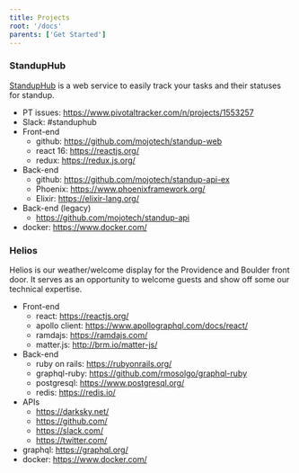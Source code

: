 ```yaml
---
title: Projects
root: '/docs'
parents: ['Get Started']
---
```


### StandupHub

[StandupHub](https://www.standuphub.com/) is a web service to easily track your tasks and their statuses for standup.

* PT issues: https://www.pivotaltracker.com/n/projects/1553257
* Slack: #standuphub
* Front-end
  * github: https://github.com/mojotech/standup-web
  * react 16: https://reactjs.org/
  * redux: https://redux.js.org/
* Back-end
  * github: https://github.com/mojotech/standup-api-ex
  * Phoenix: https://www.phoenixframework.org/
  * Elixir: https://elixir-lang.org/
* Back-end (legacy)
  * https://github.com/mojotech/standup-api
* docker: https://www.docker.com/

### Helios

Helios is our weather/welcome display for the Providence and Boulder front door. It serves as an opportunity to welcome guests and show off some our technical expertise.

* Front-end
  * react: https://reactjs.org/
  * apollo client: https://www.apollographql.com/docs/react/
  * ramdajs: https://ramdajs.com/
  * matter.js: http://brm.io/matter-js/
* Back-end
  * ruby on rails: https://rubyonrails.org/
  * graphql-ruby: https://github.com/rmosolgo/graphql-ruby
  * postgresql: https://www.postgresql.org/
  * redis: https://redis.io/
* APIs
  * https://darksky.net/
  * https://github.com/
  * https://slack.com/
  * https://twitter.com/
* graphql: https://graphql.org/
* docker: https://www.docker.com/


